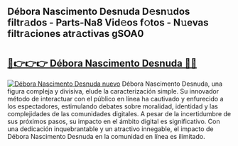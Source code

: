 ## Débora Nascimento Desnuda D𝚎sn𝚞dos filtr𝚊dos - Parts-Na8 Vid𝚎os f𝚘tos - N𝚞evas filtr𝚊ciones atr𝚊ctivas gSOA0

# <h2><a href="http://mb54cb.tromn.icu/?c=D%c3%a9bora+Nascimento+Desnuda">🔗👉👉👉 Débora Nascimento Desnuda 🔗🔗</a></h2>

[![Débora Nascimento Desnuda nuevo](https://i.imgur.com/pEAQMta.gif)](http://mb54cb.tromn.icu/?c=D%c3%a9bora+Nascimento+Desnuda)
Débora Nascimento Desnuda, una figura compleja y divisiva, elude la caracterización simple. Su innovador método de interactuar con el público en línea ha cautivado y enfurecido a los espectadores, estimulando debates sobre moralidad, identidad y las complejidades de las comunidades digitales. A pesar de la incertidumbre de sus próximos pasos, su impacto en el ámbito digital es significativo. Con una dedicación inquebrantable y un atractivo innegable, el impacto de Débora Nascimento Desnuda en la comunidad en línea es ilimitado.
